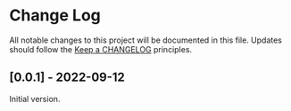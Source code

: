 # Change Log
All notable changes to this project will be documented in this file.
Updates should follow the [Keep a CHANGELOG](https://keepachangelog.com/) principles.

## [0.0.1] - 2022-09-12

Initial version.

